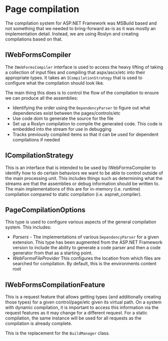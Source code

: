 # Page compilation

The compilation system for ASP.NET Framework was MSBuild based and not something that we needed to bring-forward as-is as it was mostly an implementation detail. Instead, we are using Roslyn and creating compilations based on that.

## IWebFormsCompiler

The `IWebFormsCompiler` interface is used to access the heavy lifting of taking a collection of input files and compiling that aspx/ascx/etc into their appropriate types. It takes an `ICompilationStrategy` that is used to configure what the compilation should look like.

The main thing this does is to control the flow of the compilation to ensure we can produce all the assemblies:

- Identifying the order using the `DependencyParser` to figure out what dependencies exist between the pages/controls/etc
- Use code dom to generate the source for the file
- Set up a Roslyn compilation to compile the generated code. This code is embedded into the stream for use in debugging
- Tracks previously compiled items so that it can be used for dependent compilations if needed

## ICompilationStrategy

This is an interface that is intended to be used by IWebFormsCompiler to identify how to do certain behaviors we want to be able to control outside of the main processing unit. This includes things such as determining what the streams are that the assemblies or debug information should be written to. The main implementations of this are for in-memory (i.e. runtime) compilation compared to static compilation (i.e. aspnet_compiler).

## PageCompilationOptions

This type is used to configure various aspects of the general compilation system. This includes:

- *Parsers* - The implementations of various `DependencyParser` for a given extension. This type has been augmented from the ASP.NET Framework version to include the ability to generate a code parser and then a code generator from that as a starting point.
- *WebFormsFileProvider* This configures the location from which files are searched for compilation. By default, this is the environments content root

## IWebFormsCompilationFeature

This is a request feature that allows getting types (and additionally creating those types) for a given control/page/etc given its virtual path. On a system with dynamic compilation, it is important to access this information via the request features as it may change for a different request. For a static compilation, the same instance will be used for all requests as the compilation is already complete.

This is the replacement for the `BuildManager` class.
